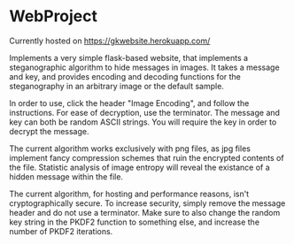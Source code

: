 # WebProject

Currently hosted on https://gkwebsite.herokuapp.com/

Implements a very simple flask-based website, that implements a steganographic algorithm to hide messages in images.
It takes a message and key, and provides encoding and decoding functions for the steganography in an arbitrary image or the default sample.

In order to use, click the header "Image Encoding", and follow the instructions.
For ease of decryption, use the terminator.
The message and key can both be random ASCII strings.
You will require the key in order to decrypt the message.

The current algorithm works exclusively with png files, as jpg files implement fancy compression schemes that ruin the encrypted contents of the file.
Statistic analysis of image entropy will reveal the existance of a hidden message within the file.

The current algorithm, for hosting and performance reasons, isn't cryptographically secure.
To increase security, simply remove the message header and do not use a terminator.
Make sure to also change the random key string in the PKDF2 function to something else, and increase the number of PKDF2 iterations.

